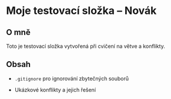 # Moje testovací složka – Novák

## O mně

Toto je testovací složka vytvořená při cvičení na větve a konflikty.

## Obsah

- `.gitignore` pro ignorování zbytečných souborů

- Ukázkové konflikty a jejich řešení
